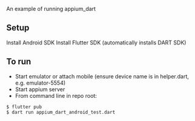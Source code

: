 An example of running appium_dart

## Setup
Install Android SDK
Install Flutter SDK (automatically installs DART SDK)

## To run
* Start emulator or attach mobile (ensure device name is in helper.dart, e.g. emulator-5554)
* Start appium server
* From command line in repo root:
```
$ flutter pub 
$ dart run appium_dart_android_test.dart
```
